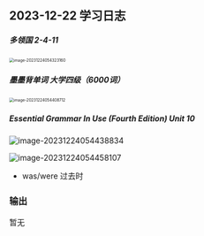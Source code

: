 ## 2023-12-22 学习日志

##### 多领国 2-4-11

<img src="D:\gitRepo\learning-log\2023\img\image-20231224054323160.png" alt="image-20231224054323160" style="zoom:50%;" />

##### 墨墨背单词 大学四级（6000词）

<img src="D:\gitRepo\learning-log\2023\img\image-20231224054408712.png" alt="image-20231224054408712" style="zoom:50%;" />

##### Essential Grammar In Use (Fourth Edition)  Unit 10

![image-20231224054438834](D:\gitRepo\learning-log\2023\img\image-20231224054438834.png)

![image-20231224054458107](D:\gitRepo\learning-log\2023\img\image-20231224054458107.png)

- was/were 过去时

### 输出

暂无

